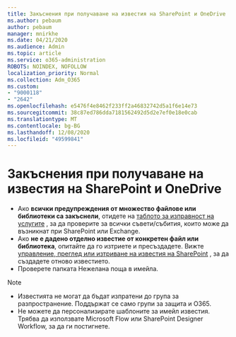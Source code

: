 ```yaml
---
title: Закъснения при получаване на известия на SharePoint и OneDrive
ms.author: pebaum
author: pebaum
manager: mnirkhe
ms.date: 04/21/2020
ms.audience: Admin
ms.topic: article
ms.service: o365-administration
ROBOTS: NOINDEX, NOFOLLOW
localization_priority: Normal
ms.collection: Adm_O365
ms.custom:
- "9000118"
- "2642"
ms.openlocfilehash: e5476f4e8462f233ff2a46832742d5a1f6e14e73
ms.sourcegitcommit: 38c87ed786dda7181562492d5d2e7ef0e18e0cab
ms.translationtype: MT
ms.contentlocale: bg-BG
ms.lasthandoff: 12/08/2020
ms.locfileid: "49599841"
---
```

# <a name="delays-in-receiving-sharepoint-and-onedrive-alerts"></a>Закъснения при получаване на известия на SharePoint и OneDrive

- Ако **всички предупреждения от множество файлове или библиотеки са закъснели**, отидете на [таблото за изправност на услугите](https://portal.office.com/adminportal/home?ref=/servicehealth) , за да проверите за всички съвети/събития, които може да възникнат при SharePoint или Exchange.
- Ако **не е дадено отделно известие от конкретен файл или библиотека**, опитайте да го изтриете и пресъздадете. Вижте [управление, преглед или изтриване на известия на SharePoint](https://support.microsoft.com/office/99dfb19c-9a90-4a8c-aba1-aa8c8afb0de2) , за да създадете отново известието.
- Проверете папката Нежелана поща в имейла.

> [!NOTE]
> - Известията не могат да бъдат изпратени до група за разпространение. Поддържат се само групи за защита и O365.
> - Не можете да персонализирате шаблоните за имейл известия. Трябва да използвате Microsoft Flow или SharePoint Designer Workflow, за да ги постигнете.

